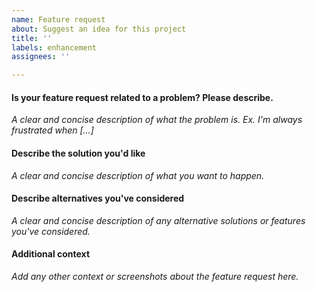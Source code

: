 ```yaml
---
name: Feature request
about: Suggest an idea for this project
title: ''
labels: enhancement
assignees: ''

---
```


#### Is your feature request related to a problem? Please describe.
*A clear and concise description of what the problem is. Ex. I'm always frustrated when [...]*

#### Describe the solution you'd like
*A clear and concise description of what you want to happen.*

#### Describe alternatives you've considered
*A clear and concise description of any alternative solutions or features you've considered.*

#### Additional context
*Add any other context or screenshots about the feature request here.*
